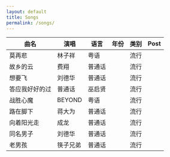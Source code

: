 ```yaml
---
layout: default
title: Songs
permalink: /songs/
---
```


|曲名|演唱|语言|年份|类别|Post|
|---|---|---|---|---|---|
|莫再悲|林子祥|粤语||流行||
|故乡的云|费翔|普通话||流行||
|想要飞|刘德华|普通话||流行||
|答应我好好的过|普通话|巫启贤||流行||
|战胜心魔|BEYOND|粤语||流行||
|路在脚下|蒋大为|普通话||流行||
|向着阳光走|成龙|普通话||流行||
|同名男子|刘德华|普通话||流行||
|老男孩|筷子兄弟|普通话||流行||

